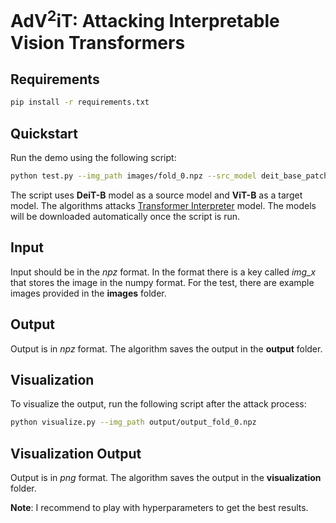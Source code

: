 # AdV<sup>2</sup>iT: Attacking Interpretable Vision Transformers


## Requirements
```bash
pip install -r requirements.txt
```

## Quickstart
Run the demo using the following script:
```bash
python test.py --img_path images/fold_0.npz --src_model deit_base_patch16_224 --tar_model lrp_b --attack_type pgd --eps 8 --index “all” --batch_size 1
```

The script uses **DeiT-B** model as a source model and **ViT-B** as a target model. The algorithms attacks [Transformer Interpreter](https://github.com/hila-chefer/Transformer-Explainability) model. The models will be downloaded automatically once the script is run. 


## Input
Input should be in the _npz_ format. In the format there is a key called _img_x_ that stores the image in the numpy format. For the test, there are example images provided in the **images** folder.

## Output
Output is in _npz_ format. The algorithm saves the output in the **output** folder.


## Visualization
To visualize the output, run the following script after the attack process:
```bash
python visualize.py --img_path output/output_fold_0.npz
```

## Visualization Output
Output is in _png_ format. The algorithm saves the output in the **visualization** folder.

**Note**: I recommend to play with hyperparameters to get the best results.
